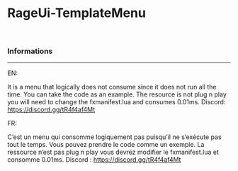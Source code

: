 # RageUi-TemplateMenu

<br/>

<h3>Informations</h3>
 
---

EN:

It is a menu that logically does not consume since it does not run all the time. You can take the code as an example. The resource is not plug n play you will need to change the fxmanifest.lua and consumes 0.01ms. Discord: https://discord.gg/tR4f4af4Mt

FR:

C’est un menu qui consomme logiquement pas puisqu’il ne s’exécute pas tout le temps. Vous pouvez prendre le code comme un exemple. La ressource n’est pas plug n play vous devrez modifier le fxmanifest.lua et consomme 0.01ms. Discord : https://discord.gg/tR4f4af4Mt
